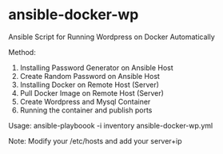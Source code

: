 # ansible-docker-wp
Ansible Script for Running Wordpress on Docker Automatically

Method: 
1. Installing Password Generator on Ansible Host
2. Create Random Password on Ansible Host
3. Installing Docker on Remote Host (Server)
4. Pull Docker Image on Remote Host (Server)
5. Create Wordpress and Mysql Container
6. Running the container and publish ports

Usage:
ansible-playboook -i inventory ansible-docker-wp.yml

Note:
Modify your /etc/hosts and add your server+ip
